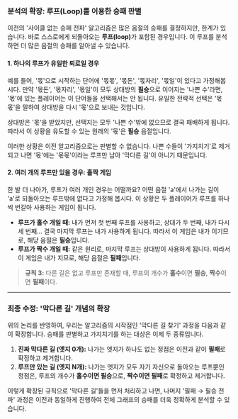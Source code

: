 ### 분석의 확장: 루프(Loop)를 이용한 승패 판별

이전의 '사이클 없는 승패 전파' 알고리즘은 많은 음절의 승패를 결정하지만, 한계가 있습니다. 바로 스스로에게 되돌아오는 <strong>루프(loop)</strong>가 포함된 경우입니다. 이 루프를 분석하면 더 많은 음절의 승패를 알아낼 수 있습니다.

#### 1. 하나의 루프가 유일한 퇴로일 경우

예를 들어, '몫'으로 시작하는 단어에 '몫몫', '몫돈', '몫자리', '몫일'이 있다고 가정해봅시다.
만약 '몫돈', '몫자리', '몫일'이 모두 상대방의 **필승**으로 이어지는 '나쁜 수'라면, '몫'에 있는 플레이어는 이 단어들을 선택해서는 안 됩니다. 유일한 전략적 선택은 '몫몫'을 말하여 상대방을 다시 '몫'으로 보내는 것입니다.

상대방은 '몫'을 받았지만, 선택지는 모두 '나쁜 수'밖에 없으므로 결국 패배하게 됩니다. 따라서 이 상황을 유도할 수 있는 원래의 '몫'은 **필승** 음절입니다.

이러한 상황은 이전 알고리즘으로는 판별할 수 없습니다. 나쁜 수들이 '가지치기'로 제거되고 나면 '몫'에는 '몫몫'이라는 루프만 남아 '막다른 길'이 아니기 때문입니다.

#### 2. 여러 개의 루프만 있을 경우: 홀짝 게임

한 발 더 나아가, 루프가 여러 개인 경우는 어떨까요?
어떤 음절 'a'에서 나가는 길이 'a'로 되돌아오는 루프밖에 없다고 가정해 봅시다. 이 상황은 두 플레이어가 루프를 하나씩 번갈아 사용하는 게임이 됩니다.

- **루프가 홀수 개일 때:** 내가 먼저 첫 번째 루프를 사용하고, 상대가 두 번째, 내가 다시 세 번째... 결국 마지막 루프는 내가 사용하게 됩니다. 따라서 이 게임은 내가 이기므로, 해당 음절은 **필승**입니다.
- **루프가 짝수 개일 때:** 같은 원리로, 마지막 루프는 상대방이 사용하게 됩니다. 따라서 이 게임은 내가 지므로, 해당 음절은 **필패**입니다.

> **규칙 3:** 다른 길은 없고 루프만 존재할 때, 루프의 개수가 **홀수**이면 **필승**, **짝수**이면 **필패**이다.

---

### 최종 수정: '막다른 길' 개념의 확장

위의 논리를 반영하여, 우리는 알고리즘의 시작점인 '막다른 길 찾기' 과정을 다음과 같이 확장합니다. 승패를 판별하고 가지치기를 하는 대상은 이제 두 종류입니다.

1.  **진짜 막다른 길 (엣지 0개):** 나가는 엣지가 하나도 없는 정점은 이전과 같이 **필패**로 확정하고 제거합니다.
2.  **루프만 있는 길 (엣지 N개):** 나가는 엣지가 모두 자기 자신으로 돌아오는 루프뿐인 정점은, 루프의 개수가 **홀수이면 필승**으로, **짝수이면 필패**로 확정하고 제거합니다.

이렇게 확장된 규칙으로 '막다른 길'들을 먼저 처리하고 나면, 나머지 '필패 → 필승 전파' 과정은 이전과 동일하게 진행하여 전체 그래프의 승패를 더욱 정확하게 분석할 수 있습니다.
